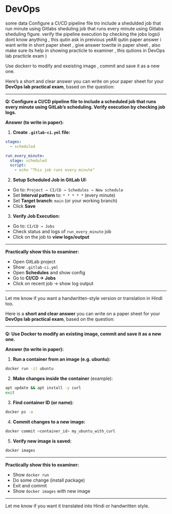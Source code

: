 # DevOps

some data
Configure a CI/CD pipeline file tro include a shedulded job that run minute using Gitlabs sheduling job that runs every minute using Gitlabs sheduling figure. verify the pipeline  execution by checking the jobs logs(i dont know anything , this qutin ask in preivious yeAR qutin paper answer i want write in short paper sheet , give answer towrite in paper sheet , also make sure its help in showing practicle to examiner , this qutions in DevOps lab practicle exam )

Use dockerr to modify and exeisting image , commit and save it as a new one.

Here’s a short and clear answer you can write on your paper sheet for your **DevOps lab practical exam**, based on the question:

---

**Q: Configure a CI/CD pipeline file to include a scheduled job that runs every minute using GitLab’s scheduling. Verify execution by checking job logs.**

**Answer (to write in paper):**

1. **Create `.gitlab-ci.yml` file:**

```yaml
stages:
  - scheduled

run_every_minute:
  stage: scheduled
  script:
    - echo "This job runs every minute"
```

2. **Setup Scheduled Job in GitLab UI:**

* Go to: `Project → CI/CD → Schedules → New schedule`
* Set **Interval pattern** to: `* * * * *` (every minute)
* Set **Target branch**: `main` (or your working branch)
* Click **Save**

3. **Verify Job Execution:**

* Go to: `CI/CD → Jobs`
* Check status and logs of `run_every_minute` job
* Click on the job to **view logs/output**

---

**Practically show this to examiner:**

* Open GitLab project
* Show `.gitlab-ci.yml`
* Open **Schedules** and show config
* Go to **CI/CD → Jobs**
* Click on recent job → show log output

---

Let me know if you want a handwritten-style version or translation in Hindi too.


Here is a **short and clear answer** you can write on a paper sheet for your **DevOps lab practical exam**, based on the question:

---

**Q: Use Docker to modify an existing image, commit and save it as a new one.**

**Answer (to write in paper):**

1. **Run a container from an image (e.g. ubuntu):**

```bash
docker run -it ubuntu
```

2. **Make changes inside the container** (example):

```bash
apt update && apt install -y curl
exit
```

3. **Find container ID (or name):**

```bash
docker ps -a
```

4. **Commit changes to a new image:**

```bash
docker commit <container_id> my_ubuntu_with_curl
```

5. **Verify new image is saved:**

```bash
docker images
```

---

**Practically show this to examiner:**

* Show `docker run`
* Do some change (install package)
* Exit and commit
* Show `docker images` with new image

---

Let me know if you want it translated into Hindi or handwritten style.




